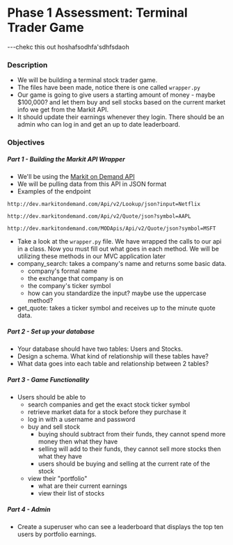 # Phase 1 Assessment: Terminal Trader Game

---chekc this out 
hoshafsodhfa'sdhfsdaoh

### Description

* We will be building a terminal stock trader game.
* The files have been made, notice there is one called `wrapper.py`
* Our game is going to give users a starting amount of money - maybe $100,000? and let them buy and sell stocks based on the current market info we get from the Markit API. 
* It should update their earnings whenever they login. There should be an admin who can log in and get an up to date leaderboard.

### Objectives

##### Part 1 - Building the Markit API Wrapper

* We'll be using the [Markit on Demand API](http://dev.markitondemand.com/) 
* We will be pulling data from this API in JSON format
* Examples of the endpoint

```
http://dev.markitondemand.com/Api/v2/Lookup/json?input=Netflix

http://dev.markitondemand.com/Api/v2/Quote/json?symbol=AAPL

http://dev.markitondemand.com/MODApis/Api/v2/Quote/json?symbol=MSFT
```
* Take a look at the `wrapper.py` file. We have wrapped the calls to our api in a class. Now you must fill out what goes in each method. We will be utilizing these methods in our MVC application later
* company_search: takes a company's name and returns some basic data. 
    * company's formal name
    * the exchange that company is on
    * the company's ticker symbol
    * how can you standardize the input? maybe use the uppercase method?
* get_quote: takes a ticker symbol and receives up to the minute quote data.

##### Part 2 - Set up your database

* Your database should have two tables: Users and Stocks.
* Design a schema. What kind of relationship will these tables have? 
* What data goes into each table and relationship between 2 tables?
    
##### Part 3 - Game Functionality

* Users should be able to
    * search companies and get the exact stock ticker symbol
    * retrieve market data for a stock before they purchase it
    * log in with a username and password
    * buy and sell stock
        * buying should subtract from their funds, they cannot spend more money then what they have
        * selling will add to their funds, they cannot sell more stocks then what they have
        * users should be buying and selling at the current rate of the stock
    * view their "portfolio"
        * what are their current earnings
        * view their list of stocks

##### Part 4 - Admin

* Create a superuser who can see a leaderboard that displays the top ten users by portfolio earnings. 


